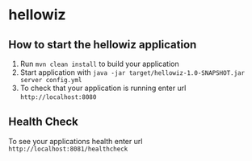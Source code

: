 # hellowiz

How to start the hellowiz application
---

1. Run `mvn clean install` to build your application
1. Start application with `java -jar target/hellowiz-1.0-SNAPSHOT.jar server config.yml`
1. To check that your application is running enter url `http://localhost:8080`

Health Check
---

To see your applications health enter url `http://localhost:8081/healthcheck`
